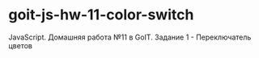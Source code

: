 # goit-js-hw-11-color-switch
JavaScript. Домашняя работа №11 в GoIT. Задание 1 - Переключатель цветов

